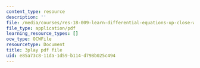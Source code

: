 ```yaml
---
content_type: resource
description: ''
file: /media/courses/res-18-009-learn-differential-equations-up-close-with-gilbert-strang-and-cleve-moler-fall-2015/e85a73c811da1d59b114d798b025c494_kIT2uMxYh6M.pdf
file_type: application/pdf
learning_resource_types: []
ocw_type: OCWFile
resourcetype: Document
title: 3play pdf file
uid: e85a73c8-11da-1d59-b114-d798b025c494
---
```

